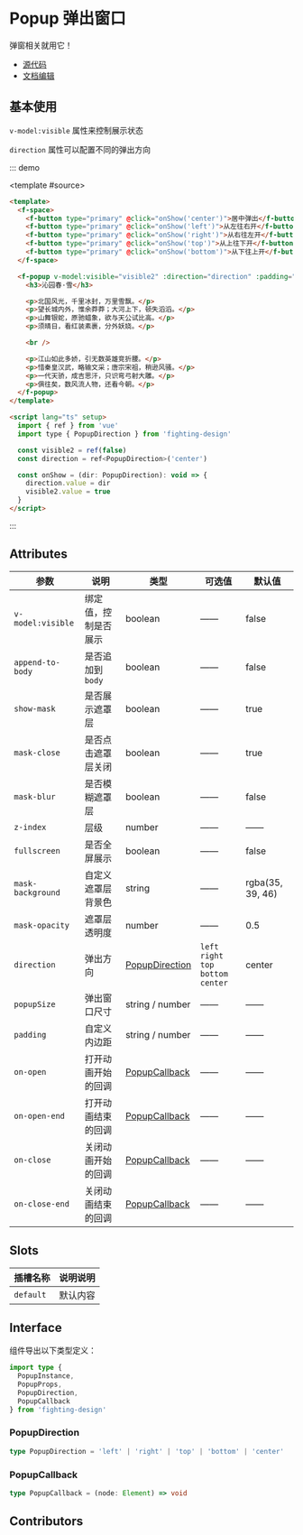 # Popup 弹出窗口

弹窗相关就用它！

- [源代码](https://github.com/FightingDesign/fighting-design/tree/master/packages/fighting-design/popup)
- [文档编辑](https://github.com/FightingDesign/fighting-design/blob/master/docs/components/popup.md)

## 基本使用

`v-model:visible` 属性来控制展示状态

`direction` 属性可以配置不同的弹出方向

::: demo

<template #source>
<demo2-vue />
</template>

```html
<template>
  <f-space>
    <f-button type="primary" @click="onShow('center')">居中弹出</f-button>
    <f-button type="primary" @click="onShow('left')">从左往右开</f-button>
    <f-button type="primary" @click="onShow('right')">从右往左开</f-button>
    <f-button type="primary" @click="onShow('top')">从上往下开</f-button>
    <f-button type="primary" @click="onShow('bottom')">从下往上开</f-button>
  </f-space>

  <f-popup v-model:visible="visible2" :direction="direction" :padding="30">
    <h3>沁园春·雪</h3>

    <p>北国风光，千里冰封，万里雪飘。</p>
    <p>望长城内外，惟余莽莽；大河上下，顿失滔滔。</p>
    <p>山舞银蛇，原驰蜡象，欲与天公试比高。</p>
    <p>须晴日，看红装素裹，分外妖娆。</p>

    <br />

    <p>江山如此多娇，引无数英雄竞折腰。</p>
    <p>惜秦皇汉武，略输文采；唐宗宋祖，稍逊风骚。</p>
    <p>一代天骄，成吉思汗，只识弯弓射大雕。</p>
    <p>俱往矣，数风流人物，还看今朝。</p>
  </f-popup>
</template>

<script lang="ts" setup>
  import { ref } from 'vue'
  import type { PopupDirection } from 'fighting-design'

  const visible2 = ref(false)
  const direction = ref<PopupDirection>('center')

  const onShow = (dir: PopupDirection): void => {
    direction.value = dir
    visible2.value = true
  }
</script>
```

:::

## Attributes

| 参数              | 说明                 | 类型                                         | 可选值                                        | 默认值           |
| ----------------- | -------------------- | -------------------------------------------- | --------------------------------------------- | ---------------- |
| `v-model:visible` | 绑定值，控制是否展示 | boolean                                      | ——                                            | false            |
| `append-to-body`  | 是否追加到 `body`    | boolean                                      | ——                                            | false            |
| `show-mask`       | 是否展示遮罩层       | boolean                                      | ——                                            | true             |
| `mask-close`      | 是否点击遮罩层关闭   | boolean                                      | ——                                            | true             |
| `mask-blur`       | 是否模糊遮罩层       | boolean                                      | ——                                            | false            |
| `z-index`         | 层级                 | number                                       | ——                                            | ——               |
| `fullscreen`      | 是否全屏展示         | boolean                                      | ——                                            | false            |
| `mask-background` | 自定义遮罩层背景色   | string                                       | ——                                            | rgba(35, 39, 46) |
| `mask-opacity`    | 遮罩层透明度         | number                                       | ——                                            | 0.5              |
| `direction`       | 弹出方向             | <a href="#popupdirection">PopupDirection</a> | `left` `right` <br /> `top` `bottom` `center` | center           |
| `popupSize`       | 弹出窗口尺寸         | string / number                              | ——                                            | ——               |
| `padding`         | 自定义内边距         | string / number                              | ——                                            | ——               |
| `on-open`         | 打开动画开始的回调   | <a href="#popupcallback">PopupCallback</a>   | ——                                            | ——               |
| `on-open-end`     | 打开动画结束的回调   | <a href="#popupcallback">PopupCallback</a>   | ——                                            | ——               |
| `on-close`        | 关闭动画开始的回调   | <a href="#popupcallback">PopupCallback</a>   | ——                                            | ——               |
| `on-close-end`    | 关闭动画结束的回调   | <a href="#popupcallback">PopupCallback</a>   | ——                                            | ——               |

## Slots

| 插槽名称  | 说明说明 |
| --------- | -------- |
| `default` | 默认内容 |

## Interface

组件导出以下类型定义：

```ts
import type {
  PopupInstance,
  PopupProps,
  PopupDirection,
  PopupCallback
} from 'fighting-design'
```

### PopupDirection

```ts
type PopupDirection = 'left' | 'right' | 'top' | 'bottom' | 'center'
```

### PopupCallback

```ts
type PopupCallback = (node: Element) => void
```

## Contributors

<a href="https://github.com/Tyh2001" target="_blank">
  <f-avatar round src="https://avatars.githubusercontent.com/u/73180970?v=4" />
</a>

<script setup lang="ts">
  import demo2Vue from './_demos/popup/demo2.vue'
</script>
